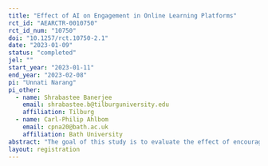 ```yaml
---
title: "Effect of AI on Engagement in Online Learning Platforms"
rct_id: "AEARCTR-0010750"
rct_id_num: "10750"
doi: "10.1257/rct.10750-2.1"
date: "2023-01-09"
status: "completed"
jel: ""
start_year: "2023-01-11"
end_year: "2023-02-08"
pi: "Unnati Narang"
pi_other:
  - name: Shrabastee Banerjee
    email: shrabastee.b@tilburguniversity.edu
    affiliation: Tilburg
  - name: Carl-Philip Ahlbom
    email: cpna20@bath.ac.uk
    affiliation: Bath University
abstract: "The goal of this study is to evaluate the effect of encouraging use of artificial intelligence (AI) tools for learning and education in online learning platforms using an RCT that assigns participants in an online course into two conditions; the treatment encourages them to use AI tools (such as chatGPT) for posting in discussion prompts while the control does not. "
layout: registration
---
```


